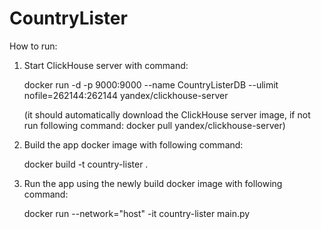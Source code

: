 # CountryLister

How to run:

1) Start ClickHouse server with command: 

   docker run -d -p 9000:9000 --name CountryListerDB --ulimit nofile=262144:262144 yandex/clickhouse-server

   (it should automatically download the ClickHouse server image, if not run following command: docker pull yandex/clickhouse-server)


2) Build the app docker image with following command:
   
   docker build -t country-lister .

3) Run the app using the newly build docker image with following command:

   docker run --network="host" -it country-lister main.py

 
